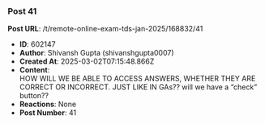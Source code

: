 ### Post 41
**Post URL**: /t/remote-online-exam-tds-jan-2025/168832/41
- **ID**: 602147
- **Author**: Shivansh Gupta (shivanshgupta0007)
- **Created At**: 2025-03-02T07:15:48.866Z
- **Content**:  
  HOW WILL WE BE ABLE TO ACCESS ANSWERS, WHETHER THEY ARE CORRECT OR INCORRECT. JUST LIKE IN GAs?? will we have a “check” button??
- **Reactions**: None
- **Post Number**: 41

